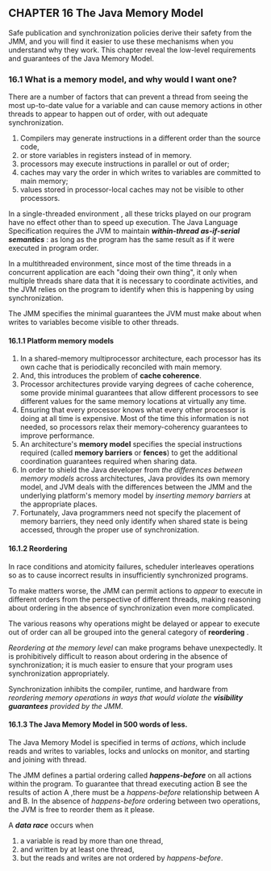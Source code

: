 ## CHAPTER 16 The Java Memory Model

Safe publication and synchronization policies derive their safety from the JMM, and you will find it easier to use these mechanisms when you understand why they work. This chapter reveal the low-level requirements and guarantees of the Java Memory Model.

### 16.1 What is a memory model, and why would I want one?

There are a number of factors that can prevent a thread from seeing the most up-to-date value for a variable and can cause memory actions in other threads to appear to happen out of order, with out adequate synchronization.

1. Compilers may generate instructions in a different order than the source code,
2. or store variables in registers instead of in memory.
3. processors may execute instructions in parallel or out of order;
4. caches may vary the order in which writes to variables are committed to main memory;
5. values stored in processor-local caches may not be visible to other processors.

In a single-threaded environment , all these tricks played on our program have no effect other than to speed up execution. The Java Language Specification requires the JVM to maintain ***within-thread as-if-serial semantics*** : as long as the program has the same result as if it were executed in program order.

In a multithreaded environment, since most of the time threads in a concurrent application are each "doing their own thing", it only when multiple threads share data that it is necessary to coordinate activities, and the JVM relies on the program to identify when this is happening by using synchronization.

The JMM specifies the minimal guarantees the JVM must make about when writes to variables become visible to other threads.

#### 16.1.1 Platform memory models

1. In a shared-memory multiprocessor architecture, each processor has its own cache that is periodically reconciled with main memory.
2. And, this introduces the problem of **cache coherence**. 
3. Processor architectures provide varying degrees of cache coherence, some provide minimal guarantees that allow different processors to see different values for the same memory locations at virtually any time. 
4. Ensuring that every processor knows what every other processor is doing at all time is expensive. Most of the time this information is not needed, so processors relax their memory-coherency guarantees to improve performance.
5. An architecture's **memory model**  specifies the special instructions required (called **memory barriers** or **fences**) to get the additional coordination guarantees required when sharing data.
6. In order to shield the Java developer from *the differences between memory models* across architectures, Java provides its own memory model, and JVM deals with the differences between the JMM and the underlying platform's memory model by *inserting memory barriers* at the appropriate places.
7. Fortunately, Java programmers  need not specify the placement of memory barriers, they need only identify when shared state is being accessed, through the proper use of synchronization. 

#### 16.1.2 Reordering

In race conditions and atomicity failures, scheduler interleaves operations so as to cause incorrect results in  insufficiently synchronized programs. 

To make matters worse, the JMM can permit actions to *appear* to execute in different orders from the perspective of different threads, making reasoning about ordering in the absence of synchronization even more complicated.

The various reasons why operations might be delayed or appear to execute out of order can all be grouped into the general category of **reordering** .

*Reordering at the memory level* can make programs behave unexpectedly. It is prohibitively difficult to reason about ordering in the absence of synchronization; it is much easier to ensure that your program uses synchronization appropriately.   

Synchronization inhibits the compiler, runtime, and hardware from *reordering memory operations in ways that would violate the **visibility guarantees** provided by the JMM*. 

#### 16.1.3 The Java Memory Model in 500 words of less.

The  Java Memory Model is specified in terms of *actions*, which include reads and writes to variables, locks and unlocks on monitor, and starting and joining with thread.

The JMM defines a partial ordering called ***happens-before*** on all actions within the program. To guarantee that thread executing action B see the results of action A ,there must be a *happens-before* relationship between A and B.  In the absence of *happens-before* ordering between two operations, the JVM is free to reorder them as it please.

A ***data race*** occurs when

1.  a variable is read by more than one thread,
2. and written by at least one thread,
3. but the reads and writes are not ordered by *happens-before*.

